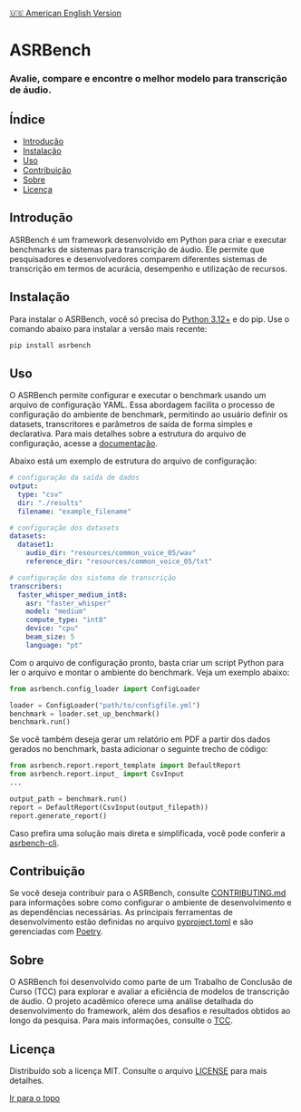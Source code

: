 [:us: American English Version](./README.md)

# ASRBench
### Avalie, compare e encontre o melhor modelo para transcrição de áudio.

## Índice
- [Introdução](#introdução)
- [Instalação](#instalação)
- [Uso](#uso)
- [Contribuição](#contribuição)
- [Sobre](#sobre)
- [Licença](#licença)

## Introdução
ASRBench é um framework desenvolvido em Python para criar e executar benchmarks de sistemas para transcrição de áudio.
Ele permite que pesquisadores e desenvolvedores comparem diferentes sistemas de transcrição em termos de acurácia,
desempenho e utilização de recursos.

## Instalação
Para instalar o ASRBench, você só precisa do [Python 3.12+](https://www.python.org/downloads/) e do pip. Use o
comando abaixo para instalar a versão mais recente:

```sh
pip install asrbench
```

## Uso
O ASRBench permite configurar e executar o benchmark usando um arquivo de configuração YAML. Essa abordagem facilita o
processo de configuração do ambiente de benchmark, permitindo ao usuário definir os datasets, transcritores e parâmetros
de saída de forma simples e declarativa. Para mais detalhes sobre a estrutura do arquivo de configuração, acesse a
[documentação]().

Abaixo está um exemplo de estrutura do arquivo de configuração:

```yaml
# configuração da saída de dados
output:
  type: "csv"
  dir: "./results"
  filename: "example_filename"

# configuração dos datasets
datasets:
  dataset1:
    audio_dir: "resources/common_voice_05/wav"
    reference_dir: "resources/common_voice_05/txt"

# configuração dos sistema de transcrição
transcribers:
  faster_whisper_medium_int8:
    asr: "faster_whisper"
    model: "medium"
    compute_type: "int8"
    device: "cpu"
    beam_size: 5
    language: "pt"  
```

Com o arquivo de configuração pronto, basta criar um script Python para ler o arquivo e montar o ambiente do benchmark.
Veja um exemplo abaixo:

```python
from asrbench.config_loader import ConfigLoader

loader = ConfigLoader("path/to/configfile.yml")
benchmark = loader.set_up_benchmark()
benchmark.run()
```

Se você também deseja gerar um relatório em PDF a partir dos dados gerados no benchmark, basta adicionar o seguinte
trecho de código:

```python
from asrbench.report.report_template import DefaultReport
from asrbench.report.input_ import CsvInput
...

output_path = benchmark.run()
report = DefaultReport(CsvInput(output_filepath))
report.generate_report()

```

Caso prefira uma solução mais direta e simplificada, você pode conferir a [asrbench-cli]().

## Contribuição
Se você deseja contribuir para o ASRBench, consulte [CONTRIBUTING.md](./CONTRIBUTING.md) para informações sobre como 
configurar o ambiente de desenvolvimento e as dependências necessárias. As principais ferramentas de desenvolvimento 
estão definidas no arquivo [pyproject.toml](./pyproject.toml) e são gerenciadas com [Poetry](https://python-poetry.org/docs/#installation).

## Sobre
O ASRBench foi desenvolvido como parte de um Trabalho de Conclusão de Curso (TCC) para explorar e avaliar a eficiência
de modelos de transcrição de áudio. O projeto acadêmico oferece uma análise detalhada do desenvolvimento do framework,
além dos desafios e resultados obtidos ao longo da pesquisa. Para mais informações, consulte o [TCC]().

## Licença
Distribuído sob a licença MIT. Consulte o arquivo [LICENSE](./LICENSE) para mais detalhes.

[Ir para o topo](#índice)
